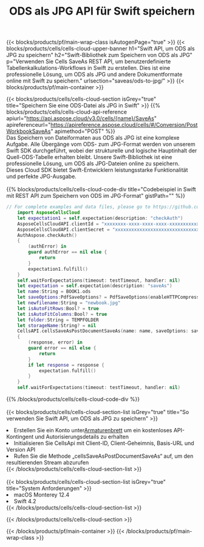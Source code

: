 ﻿---
title:  ODS als JPG API für Swift speichern
description: Cloud-APIs und SDKs für Microsoft Excel und OpenOffice Calc. Konvertieren Sie die Tabellenkalkulation in eine andere Formatdatei.
url: /de/swift/saveas/ods-to-jpg/
---
{{< blocks/products/pf/main-wrap-class isAutogenPage="true" >}}
{{< blocks/products/cells/cells-cloud-upper-banner h1="Swift API, um ODS als JPG zu speichern" h2="Swift-Bibliothek zum Speichern von ODS als JPG" p="Verwenden Sie Cells SaveAs REST API, um benutzerdefinierte Tabellenkalkulations-Workflows in Swift zu erstellen. Dies ist eine professionelle Lösung, um ODS als JPG und andere Dokumentformate online mit Swift zu speichern." urlsection="saveas/ods-to-jpg/" >}}
{{< blocks/products/pf/main-container >}}

{{< blocks/products/cells/cells-cloud-section isGrey="true" title="Speichern Sie eine ODS-Datei als JPG in Swift" >}}
{{% blocks/products/cells/cells-cloud-api-reference apiurl="https://api.aspose.cloud/v3.0/cells/{name}/SaveAs" apireferenceurl="https://apireference.aspose.cloud/cells/#/Conversion/PostWorkbookSaveAs" apimethod="POST" %}}
<br/>
Das Speichern von Dateiformaten aus ODS als JPG ist eine komplexe Aufgabe. Alle Übergänge vom ODS- zum JPG-Format werden von unserem Swift SDK durchgeführt, wobei der strukturelle und logische Hauptinhalt der Quell-ODS-Tabelle erhalten bleibt. Unsere Swift-Bibliothek ist eine professionelle Lösung, um ODS als JPG-Dateien online zu speichern. Dieses Cloud SDK bietet Swift-Entwicklern leistungsstarke Funktionalität und perfekte JPG-Ausgabe.
<br/>
<br/>
{{% blocks/products/cells/cells-cloud-code-div title="Codebeispiel in Swift mit REST API zum Speichern von ODS im JPG-Format" gistPath="" %}}
  
```swift
// For complete examples and data files, please go to https://github.com/aspose-cells-cloud/aspose-cells-cloud-swift/
    import AsposeCellsCloud
    let expectation1 = self.expectation(description: "checkAuth")
    AsposeCellsCloudAPI.clientId = "xxxxxxxx-xxxx-xxxx-xxxx-xxxxxxxxxxxx"
    AsposeCellsCloudAPI.clientSecret = "xxxxxxxxxxxxxxxxxxxxxxxxxxxxxxxx"
    AuthAspose.checkAuth()
    {
        (authError) in
        guard authError == nil else {
            return
        }
        expectation1.fulfill()
    }
    self.waitForExpectations(timeout: testTimeout, handler: nil)     
    let expectation = self.expectation(description: "saveAs")
    let name:String = BOOK1.ods
    let saveOptions:PdfSaveOptions? = PdfSaveOptions(enableHTTPCompression: nil, saveFormat: "pdf", clearData: nil, cachedFileFolder: nil, validateMergedAreas: nil, refreshChartCache: nil, createDirectory: nil, sortNames: nil, calculateFormula: nil, checkFontCompatibility: nil, onePagePerSheet: true, compliance: nil, defaultFont: nil, printingPageType: nil, imageType: nil, desiredPPI: nil, jpegQuality: nil, securityOptions: nil)
    let newfilename:String = "newbook.jpg"
    let isAutoFitRows:Bool? = true
    let isAutoFitColumns:Bool? = true
    let folder:String = TEMPFOLDER
    let storageName:String? = nil        
    CellsAPI.cellsSaveAsPostDocumentSaveAs(name: name, saveOptions: saveOptions, newfilename: newfilename, isAutoFitRows: isAutoFitRows, isAutoFitColumns: isAutoFitColumns, folder: folder, storageName: storageName)
    {
        (response, error) in
        guard error == nil else {
            return
        }            
        if let response = response {
            expectation.fulfill()
        }
    }
    self.waitForExpectations(timeout: testTimeout, handler: nil)
```
  
{{% /blocks/products/cells/cells-cloud-code-div %}}
<br/>
<br/>
{{< blocks/products/cells/cells-cloud-section-list isGrey="true" title="So verwenden Sie Swift API, um ODS als JPG zu speichern" >}}
<li> Erstellen Sie ein Konto unter<a href="https://dashboard.aspose.cloud/">Armaturenbrett</a> um ein kostenloses API-Kontingent und Autorisierungsdetails zu erhalten</li>
<li>Initialisieren Sie CellsApi mit Client-ID, Client-Geheimnis, Basis-URL und Version API</li>
<li>Rufen Sie die Methode „cellsSaveAsPostDocumentSaveAs“ auf, um den resultierenden Stream abzurufen</li>
{{< /blocks/products/cells/cells-cloud-section-list >}}
<br/>
<br/>
{{< blocks/products/cells/cells-cloud-section-list isGrey="true" title="System Anforderungen" >}}
<li>macOS Monterey 12.4</li>
<li>Swift 4.2</li>
{{< /blocks/products/cells/cells-cloud-section-list >}}

{{< /blocks/products/cells/cells-cloud-section >}}

{{< /blocks/products/pf/main-container >}}
{{< /blocks/products/pf/main-wrap-class >}}
